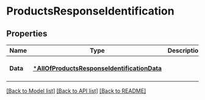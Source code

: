 # ProductsResponseIdentification

## Properties
Name | Type | Description | Notes
------------ | ------------- | ------------- | -------------
**Data** | [***AllOfProductsResponseIdentificationData**](AllOfProductsResponseIdentificationData.md) |  | [optional] [default to null]

[[Back to Model list]](../README.md#documentation-for-models) [[Back to API list]](../README.md#documentation-for-api-endpoints) [[Back to README]](../README.md)

